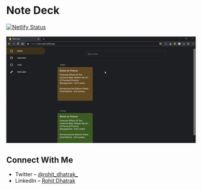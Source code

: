 # Note Deck

[![Netlify Status](https://api.netlify.com/api/v1/badges/78ea3cde-a4eb-49fa-80cc-2f1efd98429a/deploy-status)](https://app.netlify.com/sites/note-deck/deploys)

![](/public/demo.gif)

## Connect With Me
- Twitter – [@rohit_dhatrak_](https://twitter.com/rohit_dhatrak_)
- LinkedIn – [Rohit Dhatrak](https://www.linkedin.com/in/rohitdhatrak)
